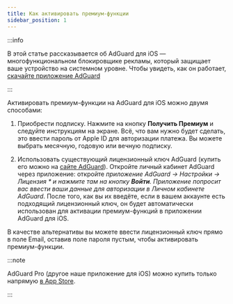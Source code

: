 ```yaml
---
title: Как активировать премиум-функции
sidebar_position: 1
---
```


:::info

В этой статье рассказывается об AdGuard для iOS — многофункциональном блокировщике рекламы, который защищает ваше устройство на системном уровне. Чтобы увидеть, как он работает, [скачайте приложение AdGuard](https://agrd.io/download-kb-adblock)

:::

Активировать премиум-функции на AdGuard для iOS можно двумя способами:

1. Приобрести подписку. Нажмите на кнопку **Получить Премиум** и следуйте инструкциям на экране. Всё, что вам нужно будет сделать, это ввести пароль от Apple ID для авторизации платежа. Вы можете выбрать месячную, годовую или вечную подписку.

2. Использовать существующий лицензионный ключ AdGuard (купить его можно на [сайте AdGuard](https://adguard.com/license.html)). Откройте личный кабинет AdGuard через приложение: откройте *приложение AdGuard → Настройки → Лицензия * и нажмите там на кнопку **Войти**. Приложение попросит вас ввести ваши данные для авторизации в Личном кабинете AdGuard*. После того, как вы их введёте, если в вашем аккаунте есть подходящий лицензионный ключ, он будет автоматически использован для активации премиум-функций в приложении AdGuard для iOS.

В качестве альтернативы вы можете ввести лицензионный ключ прямо в поле Email, оставив поле пароля пустым, чтобы активировать премиум-функции.

:::note

AdGuard Pro (другое наше приложение для iOS) можно купить только напрямую [в App Store](https://apps.apple.com/app/adguard-pro-adblock-privacy/id1126386264).

:::

